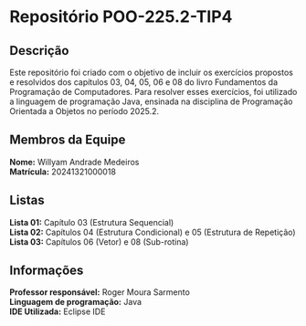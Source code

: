 # Repositório POO-225.2-TIP4

## Descrição
Este repositório foi criado com o objetivo de incluir os exercícios propostos e resolvidos dos capítulos 03, 04, 05, 06 e 08 do livro Fundamentos da Programação de Computadores. Para resolver esses exercícios, foi utilizado a linguagem de programação Java, ensinada na disciplina de Programação Orientada a Objetos no período 2025.2.

## Membros da Equipe
**Nome:** Willyam Andrade Medeiros\
**Matrícula:** 20241321000018

## Listas
**Lista 01:** Capítulo 03 (Estrutura Sequencial)\
**Lista 02:** Capítulos 04 (Estrutura Condicional) e 05 (Estrutura de Repetição)\
**Lista 03:** Capítulos 06 (Vetor) e 08 (Sub-rotina)

## Informações
**Professor responsável:** Roger Moura Sarmento\
**Linguagem de programação:** Java\
**IDE Utilizada:** Eclipse IDE
